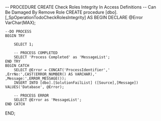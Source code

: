 ﻿


-- PROCEDURE CREATE Check Roles Integrity In Access Definitions
-- Can Be Damaged By Remove Role
CREATE procedure [dbo].[_SpOperationTodoCheckRolesIntegrity]
AS
BEGIN 
	DECLARE @Error VarChar(MAX);
	
	--DO PROCESS
	BEGIN TRY  
		
		SELECT 1;

		-- PROCESS COMPLETED
		SELECT 'Process Completed' as 'MessageList';
	END TRY  
	BEGIN CATCH  
		SELECT @Error = CONCAT('ProcessIdentifier',' ,ErrNo:',CAST(ERROR_NUMBER() AS VARCHAR),' ,Message:',ERROR_MESSAGE()); 
		INSERT INTO [dbo].[SolutionFailList] ([Source],[Message]) VALUES('Database', @Error);

		-- PROCESS ERROR
		SELECT @Error as 'MessageList';
	END CATCH


END;

